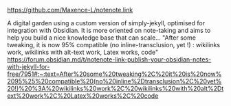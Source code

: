https://github.com/Maxence-L/notenote.link

A digital garden using a custom version of simply-jekyll, optimised for integration with Obsidian. It is more oriented on note-taking and aims to help you build a nice knowledge base that can scale...
"After some tweaking, it is now 95% compatible (no inline-transclusion, yet !) : wikilinks work, wikilinks with alt-text work, Latex works, code"
 https://forum.obsidian.md/t/notenote-link-publish-your-obsidian-notes-with-jekyll-for-free/7951#:~:text=After%20some%20tweaking%2C%20it%20is%20now%2095%25%20compatible%20(no%20inline%2Dtransclusion%2C%20yet%20!)%20%3A%20wikilinks%20work%2C%20wikilinks%20with%20alt%2Dtext%20work%2C%20Latex%20works%2C%20code
